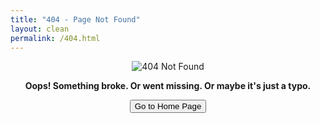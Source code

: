 ```yaml
---
title: "404 - Page Not Found"
layout: clean
permalink: /404.html
---
```


<p align="center">
  <img src="{{ '/assets/images/404.jpg' | relative_url }}" alt="404 Not Found" style="max-width: 300px;"/>
</p>

<p align="center"><strong>Oops! Something broke. Or went missing. Or maybe it's just a typo.</strong></p>

<p align="center">
  <a href="{{ '/' | relative_url }}">
    <button class="simplebutton">Go to Home Page</button>
  </a>
</p>
